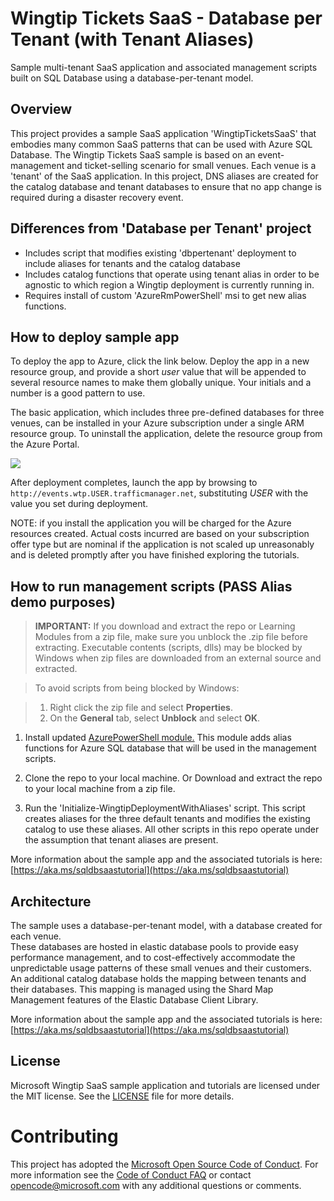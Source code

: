 # Wingtip Tickets SaaS - Database per Tenant (with Tenant Aliases)
Sample multi-tenant SaaS application and associated management scripts built on SQL Database using a database-per-tenant model. 

## Overview
This project provides a sample SaaS application 'WingtipTicketsSaaS' that embodies many common SaaS patterns that can be used with Azure SQL Database. The Wingtip Tickets SaaS sample is based on an event-management and ticket-selling scenario for small venues. Each venue is a 'tenant' of the SaaS application. In this project, DNS aliases are created for the catalog database and tenant databases to ensure that no app change is required during a disaster recovery event.

## Differences from 'Database per Tenant' project
* Includes script that modifies existing 'dbpertenant' deployment to include aliases for tenants and the catalog database
* Includes catalog functions that operate using tenant alias in order to be agnostic to which region a Wingtip deployment is currently running in.
* Requires install of custom 'AzureRmPowerShell' msi to get new alias functions.

## How to deploy sample app
To deploy the app to Azure, click the link below. Deploy the app in a new resource group, and provide a short *user* value that will be appended to several resource names to make them globally unique.  Your initials and a number is a good pattern to use.

The basic application, which includes three pre-defined databases for three venues, can be installed in your Azure subscription under a single ARM resource group.  To uninstall the application, delete the resource group from the Azure Portal. 


<a href="http://aka.ms/deploywtpapp" target="_blank">
    <img src="http://azuredeploy.net/deploybutton.png"/>
</a>


After deployment completes, launch the app by browsing to ```http://events.wtp.USER.trafficmanager.net```, substituting *USER* with the value you set during deployment. 

NOTE: if you install the application you will be charged for the Azure resources created.  Actual costs incurred are based on your subscription offer type but are nominal if the application is not scaled up unreasonably and is deleted promptly after you have finished exploring the tutorials.

## How to run management scripts (PASS Alias demo purposes)
>**IMPORTANT:** If you download and extract the repo or Learning Modules from a zip file, make sure you unblock the .zip file before extracting. Executable contents (scripts, dlls) may be blocked by Windows when zip files are downloaded from an external source and extracted.

>To avoid scripts from being blocked by Windows:

>1. Right click the zip file and select **Properties**.
>2. On the **General** tab, select **Unblock** and select **OK**.

1. Install updated [AzurePowerShell module.](https://ayoframeworktestry2hdl.blob.core.windows.net/wingtipbacpacs/AzurePowerShellWithAlias.msi) This module adds alias functions for Azure SQL database that will be used in the management scripts.

2. Clone the repo to your local machine. Or Download and extract the repo to your local machine from a zip file.

3. Run the 'Initialize-WingtipDeploymentWithAliases' script. This script creates aliases for the three default tenants and modifies the existing catalog to use these aliases. All other scripts in this repo operate under the assumption that tenant aliases are present.

More information about the sample app and the associated tutorials is here: [https://aka.ms/sqldbsaastutorial](https://aka.ms/sqldbsaastutorial)

## Architecture
The sample uses a database-per-tenant model, with a database created for each venue.  
These databases are hosted in elastic database pools to provide easy performance management, and to cost-effectively accommodate the unpredictable usage patterns of these small venues and their customers.  
An additional catalog database holds the mapping between tenants and their databases.  This mapping is managed using the Shard Map Management features of the Elastic Database Client Library.  

More information about the sample app and the associated tutorials is here: [https://aka.ms/sqldbsaastutorial](https://aka.ms/sqldbsaastutorial)

## License
Microsoft Wingtip SaaS sample application and tutorials are licensed under the MIT license. See the [LICENSE](https://github.com/Microsoft/WingtipSaaS/blob/master/license) file for more details.

# Contributing

This project has adopted the [Microsoft Open Source Code of Conduct](https://opensource.microsoft.com/codeofconduct/). For more information see the [Code of Conduct FAQ](https://opensource.microsoft.com/codeofconduct/faq/) or contact [opencode@microsoft.com](mailto:opencode@microsoft.com) with any additional questions or comments.
